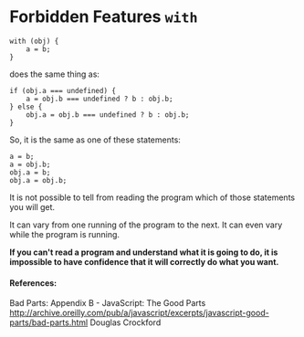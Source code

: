 # Forbidden Features `with`

```JS
with (obj) {
    a = b;
}
```

does the same thing as:

```JS
if (obj.a === undefined) {
    a = obj.b === undefined ? b : obj.b;
} else {
    obj.a = obj.b === undefined ? b : obj.b;
}
```

So, it is the same as one of these statements:

```
a = b;
a = obj.b;
obj.a = b;
obj.a = obj.b;
```

It is not possible to tell from reading the program which of those statements you will get. 

It can vary from one running of the program to the next. It can even vary while the program is running. 

**If you can't read a program and understand what it is going to do, it is impossible to have confidence that it will correctly do what you want.**

#### References:

Bad Parts: Appendix B - JavaScript: The Good Parts
http://archive.oreilly.com/pub/a/javascript/excerpts/javascript-good-parts/bad-parts.html
Douglas Crockford

